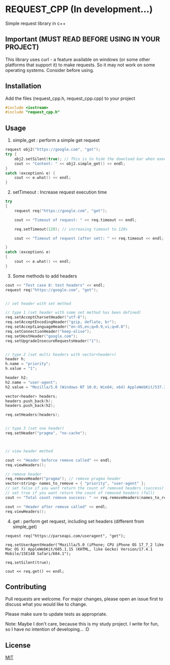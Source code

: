 # REQUEST_CPP (In development...)

Simple request library in c++

## Important (MUST READ BEFORE USING IN YOUR PROJECT)
This library uses curl - a feature available on windows (or some other platforms that support it) to make requests. So it may not work on some operating systems. Consider before using.

## Installation
Add the files (request_cpp.h, request_cpp.cpp) to your project
```cpp
#include <iostream>
#include "request_cpp.h"
```

## Usage
1. simple_get : perform a simple get request
```cpp
request obj2("https://google.com", "get");
try {
	obj2.setSilent(true); // This is to hide the download bar when executing exec curl
	cout << "Content: " << obj2.simple_get() << endl;
}
catch (exception& e) {
	cout << e.what() << endl;
}
```
2. setTimeout : Increase request execution time
```cpp
try
{
	request req("https://google.com", "get");

	cout << "Timeout of request: " << req.timeout << endl;

	req.setTimeout(120); // increasing timeout to 120s

	cout << "Timeout of request (after set): " << req.timeout << endl;

}
catch (exception& e)
{
	cout << e.what() << endl;
}
```
3. Some methods to add headers
```cpp
cout << "Test case 8: test headers" << endl;
request req("https://google.com", "get");


// set header with set method

// type 1 (set header with some set method has been defined)
req.setAcceptCharsetHeader("utf-8");
req.setAcceptEncodingHeader("gzip, deflate, br");
req.setAcceptLanguageHeader("en-US,en;q=0.9,vi;q=0.8");
req.setConnectionHeader("keep-alive");
req.setHostHeader("google.com");
req.setUpgradeInsecureRequestsHeader("1");


// type 2 (set multi headers with vector<header>)
header h;
h.name = "priority";
h.value = "1";

header h2;
h2.name = "user-agent";
h2.value = "Mozilla/5.0 (Windows NT 10.0; Win64; x64) AppleWebKit/537.36 (KHTML, like Gecko) Chrome/131.0.0.0 Safari/537.36 Edg/131.0.0.0";

vector<header> headers;
headers.push_back(h);
headers.push_back(h2);

req.setHeaders(headers);


// type 3 (set one header)
req.setHeader("pragma", "no-cache");



// view header method

cout << "Header beforce remove called" << endl;
req.viewHeaders();

// remove header
req.removeHeader("pragma"); // remove pragma header
vector<string> names_to_remove = { "priority", "user-agent" };
// set false if you want return the count of removed headers (success)
// set true if you want return the count of removed headers (fall) 
cout << "Total count remove success: " << req.removeHeaders(names_to_remove, false) << endl;

cout << "Header after remove called" << endl;
req.viewHeaders();

```
4. get : perform get request, including set headers (different from simple_get)
```
request req("https://parseapi.com/useragent", "get");

req.setUserAgentHeader("Mozilla/5.0 (iPhone; CPU iPhone OS 17_7_2 like Mac OS X) AppleWebKit/605.1.15 (KHTML, like Gecko) Version/17.4.1 Mobile/15E148 Safari/604.1");

req.setSilent(true);

cout << req.get() << endl;
```

## Contributing

Pull requests are welcome. For major changes, please open an issue first
to discuss what you would like to change.

Please make sure to update tests as appropriate.

Note: Maybe I don't care, because this is my study project. I write for fun, so I have no intention of developing... :D

## License

[MIT](https://choosealicense.com/licenses/mit/)
